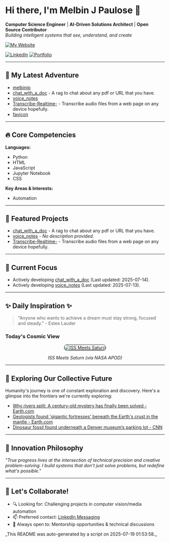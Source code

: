 # Hi there, I'm Melbin J Paulose 👋
**Computer Science Engineer** | **AI-Driven Solutions Architect** | **Open Source Contributor**  
*Building intelligent systems that see, understand, and create*

[![My Website](https://img.shields.io/badge/Website-wecanuseai.com-brightgreen?style=flat)](https://wecanuseai.com)

[![LinkedIn](https://img.shields.io/badge/LinkedIn-Connect%20Professionally-blue?style=flat&logo=linkedin)](https://www.linkedin.com/in/melbinjpaulose)
[![Portfolio](https://img.shields.io/badge/Portfolio-See%20My%20Work-important)](https://melbinjp.github.io/Utily/)

---

## 🚀 My Latest Adventure

<!-- REPO_LIST_START -->
* [melbinjp](https://github.com/melbinjp/melbinjp)
* [chat_with_a_doc](https://github.com/melbinjp/chat_with_a_doc) - A rag to chat about any pdf or URL that you have.
* [voice_notes](https://github.com/melbinjp/voice_notes)
* [Transcribe-Realtime-](https://github.com/melbinjp/Transcribe-Realtime-) - Transcribe audio files from a web page on any device hopefully.
* [favicon](https://github.com/melbinjp/favicon)
<!-- REPO_LIST_END -->

---

## 🔥 Core Competencies

<!-- CORE_COMPETENCIES_START -->
**Languages:**
* Python
* HTML
* JavaScript
* Jupyter Notebook
* CSS

**Key Areas & Interests:**
* Automation
<!-- CORE_COMPETENCIES_END -->

---

## 🚀 Featured Projects

<!-- FEATURED_PROJECTS_START -->
* [chat_with_a_doc](https://github.com/melbinjp/chat_with_a_doc) - A rag to chat about any pdf or URL that you have.
* [voice_notes](https://github.com/melbinjp/voice_notes) - _No description provided._
* [Transcribe-Realtime-](https://github.com/melbinjp/Transcribe-Realtime-) - Transcribe audio files from a web page on any device hopefully.
<!-- FEATURED_PROJECTS_END -->

---

## 📌 Current Focus

<!-- CURRENT_FOCUS_START -->
* Actively developing [chat_with_a_doc](https://github.com/melbinjp/chat_with_a_doc) (Last updated: 2025-07-14).
* Actively developing [voice_notes](https://github.com/melbinjp/voice_notes) (Last updated: 2025-07-13).
<!-- CURRENT_FOCUS_END -->

---

## ✨ Daily Inspiration ✨

<!-- INSPIRATION_START -->
> "Anyone who wants to achieve a dream must stay strong, focused and steady." - Estee Lauder

### Today's Cosmic View


<p align="center">
  <a href="https://apod.nasa.gov/apod/image/2507/ISSMeetsSaturn3.jpg" target="_blank">
    <img src="https://apod.nasa.gov/apod/image/2507/ISSMeetsSaturn3.jpg" alt="ISS Meets Saturn" border="1" style="max-width: 100%; height: auto; border-radius: 8px;">
  </a>
</p>
<p align="center"><em>ISS Meets Saturn (via NASA APOD)</em></p>

<!-- INSPIRATION_END -->

---

## 🌌 Exploring Our Collective Future

Humanity's journey is one of constant exploration and discovery. Here's a glimpse into the frontiers we're currently exploring:

<!-- FUTURE_INSIGHTS_START -->
* [Why rivers split: A century-old mystery has finally been solved - Earth.com](https://www.earth.com/news/why-rivers-split-a-century-old-mystery-has-finally-been-solved/)
* [Geologists found 'gigantic fortresses' beneath the Earth's crust in the mantle - Earth.com](https://www.earth.com/news/geologists-found-gigantic-fortresses-deep-beneath-the-earths-crust-in-the-mantle/)
* [Dinosaur fossil found underneath a Denver museum’s parking lot - CNN](https://www.cnn.com/2025/07/17/science/dinosaur-fossil-denver-museum-rock-coring)
<!-- FUTURE_INSIGHTS_END -->

---

## 💬 Innovation Philosophy

*"True progress lives at the intersection of technical precision and creative problem-solving. I build systems that don't just solve problems, but redefine what's possible."*

---

## 🤝 Let's Collaborate!

- 🔍 Looking for: Challenging projects in computer vision/media automation
- 📫 Preferred contact: [LinkedIn Messaging](https://www.linkedin.com/in/melbinjpaulose)
- 🌱 Always open to: Mentorship opportunities & technical discussions

<!-- TIMESTAMP -->_This README was auto-generated by a script on 2025-07-19 01:53:58._<!-- /TIMESTAMP -->
